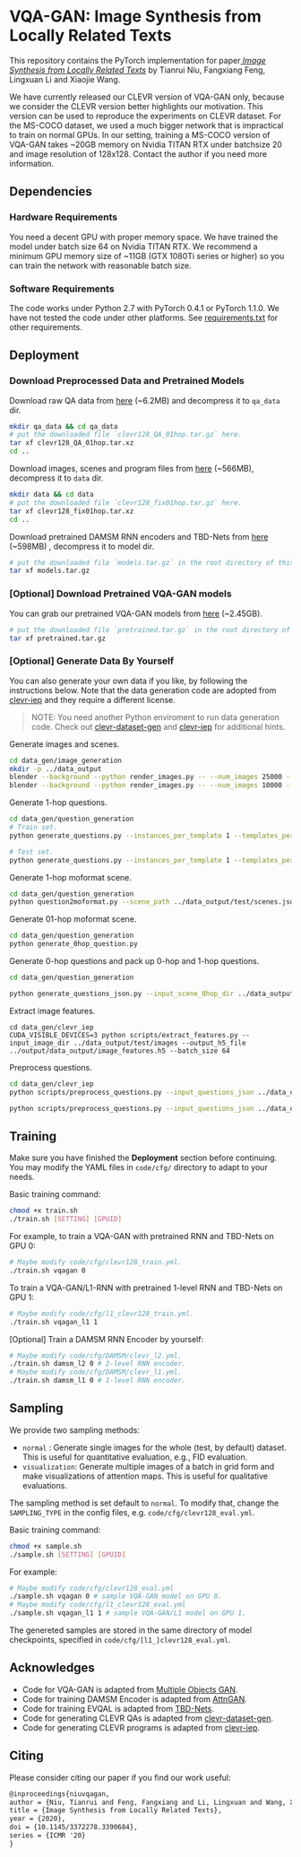 # VQA-GAN: Image Synthesis from Locally Related Texts

This repository contains the PyTorch implementation for paper[ *Image Synthesis from Locally Related Texts*](https://dl.acm.org/doi/abs/10.1145/3372278.3390684) by Tianrui Niu, Fangxiang Feng, Lingxuan Li and Xiaojie Wang. 

We have currently released our CLEVR version of VQA-GAN only, because we consider the CLEVR version better highlights our motivation. This version can be used to reproduce the experiments on CLEVR dataset. For the MS-COCO dataset, we used a much bigger network that is impractical to train on normal GPUs. In our setting, training a MS-COCO version of VQA-GAN takes ~20GB memory on Nvidia TITAN RTX under batchsize 20 and image resolution of 128x128. Contact the author if you need more information. 

## Dependencies 

### Hardware Requirements

You need a decent GPU with proper memory space. We have trained the model under batch size 64 on Nvidia TITAN RTX. We recommend a minimum GPU memory size of ~11GB (GTX 1080Ti series or higher) so you can train the network with reasonable batch size. 

### Software Requirements

The code works under Python 2.7 with PyTorch 0.4.1 or PyTorch 1.1.0. We have not tested the code under other platforms. See [requirements.txt](requirements.txt) for other requirements.

## Deployment

### Download Preprocessed Data and Pretrained Models

Download raw QA data from [here](https://drive.google.com/file/d/1hJjvdWEZNeQLl_mSSIBpT9LpT4sK1fRv/view?usp=sharing) (~6.2MB) and decompress it to `qa_data` dir.

```bash
mkdir qa_data && cd qa_data
# put the downloaded file `clevr128_QA_01hop.tar.gz` here.
tar xf clevr128_QA_01hop.tar.xz
cd ..
```

Download images, scenes and program files from [here](https://drive.google.com/file/d/15V_x7TmvWkhm5uTt_594SPHe-UZoxSdL/view?usp=sharing) (~566MB), decompress it to `data` dir.

```bash
mkdir data && cd data
# put the downloaded file `clevr128_fix01hop.tar.gz` here.
tar xf clevr128_fix01hop.tar.xz
cd ..
```

Download pretrained DAMSM RNN encoders and TBD-Nets from [here](https://drive.google.com/file/d/1wCykklFpL12L0UK73v35sWs07L8FBSMV/view?usp=sharing) (~598MB) , decompress it to model dir. 

```bash
# put the downloaded file `models.tar.gz` in the root directory of this project.
tar xf models.tar.gz
```

### [Optional] Download Pretrained VQA-GAN models

You can grab our pretrained VQA-GAN models from [here](https://drive.google.com/file/d/18YjK-_qKNnIwmTcB4eMBaQktjf2shLOF/view?usp=sharing) (~2.45GB).

```bash
# put the downloaded file `pretrained.tar.gz` in the root directory of this project.
tar xf pretrained.tar.gz
```

### [Optional] Generate Data By Yourself

You can also generate your own data if you like, by following the instructions below. Note that the data generation code are adopted from [clevr-iep](https://github.com/facebookresearch/clevr-iep) and they require a different license. 

> NOTE: You need another Python enviroment to run data generation code. Check out [clevr-dataset-gen](https://github.com/facebookresearch/clevr-dataset-gen) and [clevr-iep](https://github.com/facebookresearch/clevr-iep) for additional hints.

Generate images and scenes.

```bash
cd data_gen/image_generation
mkdir -p ../data_output
blender --background --python render_images.py -- --num_images 25000 --output_image_dir ../data_output/train/images --output_scene_dir ../data_output/train/scenes --output_scene_file ../data_output/train/scenes.json
blender --background --python render_images.py -- --num_images 10000 --output_image_dir ../data_output/test/images --output_scene_dir ../data_output/test/scenes --output_scene_file ../data_output/test/scenes.json
```

Generate 1-hop questions.

```bash
cd data_gen/question_generation
# Train set. 
python generate_questions.py --instances_per_template 1 --templates_per_image 4 --input_scene_file ../data_output/train/scenes.json --output_questions_file ../data_output/train/questions_1hop.json --template_dir onehop_templates

# Test set.
python generate_questions.py --instances_per_template 1 --templates_per_image 4 --input_scene_file ../data_output/test/scenes.json --output_questions_file ../data_output/test/questions_1hop.json --template_dir onehop_templates
```

Generate 1-hop moformat scene. 

```bash
cd data_gen/question_generation
python question2moformat.py --scene_path ../data_output/test/scenes.json --question_path ../data_output/test/questions_1hop.json --output_scene_dir ../data_output/test/moformat_scenes_1hop
```

Generate 01-hop moformat scene.

```bash
cd data_gen/question_generation
python generate_0hop_question.py
```

Generate 0-hop questions and pack up 0-hop and 1-hop questions. 

```bash
cd data_gen/question_generation

python generate_questions_json.py --input_scene_0hop_dir ../data_output/train/moformat_scenes_0hop --input_question_1hop_file ../data_output/train/questions_1hop.json --output_question_0hop_file ../data_output/train/questions_0hop.json --output_question_01hop_file ../data_output/train/questions_01hop.json
```

Extract image features.

```\
cd data_gen/clevr_iep
CUDA_VISIBLE_DEVICES=3 python scripts/extract_features.py --input_image_dir ../data_output/test/images --output_h5_file ../output/data_output/image_features.h5 --batch_size 64
```

Preprocess questions.

```bash
cd data_gen/clevr_iep
python scripts/preprocess_questions.py --input_questions_json ../data_output/train/questions_01hop.json --output_h5_file ../data_output/train/questions_01hop.h5 --input_vocab_json ../../models/tbd-nets/data/vocab.json

python scripts/preprocess_questions.py --input_questions_json ../data_output/test/questions_01hop.json --output_h5_file ../data_output/test/questions_01hop.h5 --input_vocab_json ../../models/tbd-nets/data/vocab.json
```

## Training

Make sure you have finished the **Deployment** section before continuing. You may modify the YAML files in `code/cfg/` directory to adapt to your needs. 

Basic training command: 

```bash
chmod +x train.sh
./train.sh [SETTING] [GPUID]
```

For example, to train a VQA-GAN with pretrained RNN and TBD-Nets on GPU 0:

```bash
# Maybe modify code/cfg/clevr128_train.yml.
./train.sh vqagan 0
```

To train a VQA-GAN/L1-RNN with pretrained 1-level RNN and TBD-Nets on GPU 1:

```bash
# Maybe modify code/cfg/l1_clevr128_train.yml.
./train.sh vqagan_l1 1
```

[Optional] Train a DAMSM RNN Encoder by yourself:

```bash
# Maybe modify code/cfg/DAMSM/clevr_l2.yml.
./train.sh damsm_l2 0 # 2-level RNN encoder.
# Maybe modify code/cfg/DAMSM/clevr_l1.yml.
./train.sh damsm_l1 0 # 1-level RNN encoder.
```

## Sampling

We provide two sampling methods:

* `normal` : Generate single images for the whole (test, by default) dataset. This is useful for quantitative evaluation, e.g., FID evaluation.
* `visualization`: Generate multiple images of a batch in grid form and make visualizations of attention maps. This is useful for qualitative evaluations. 

The sampling method is set default to `normal`. To modify that, change the `SAMPLING_TYPE` in the config files, e.g. `code/cfg/clevr128_eval.yml`.

Basic training command: 

```bash
chmod +x sample.sh
./sample.sh [SETTING] [GPUID]
```

For example: 

```bash
# Maybe modify code/cfg/clevr128_eval.yml
./sample.sh vqagan 0 # sample VQA-GAN model on GPU 0.
# Maybe modify code/cfg/l1_clevr128_eval.yml
./sample.sh vqagan_l1 1 # sample VQA-GAN/L1 model on GPU 1.
```

The genereted samples are stored in the same directory of model checkpoints, specified in `code/cfg/[l1_]clevr128_eval.yml`.

## Acknowledges

* Code for VQA-GAN is adapted from [Multiple Objects GAN](https://github.com/tohinz/multiple-objects-gan).
* Code for training DAMSM Encoder is adapted from [AttnGAN](https://github.com/taoxugit/AttnGAN).
* Code for training EVQAL is adapted from [TBD-Nets](https://github.com/davidmascharka/tbd-nets).
* Code for generating CLEVR QAs is adapted from [clevr-dataset-gen](https://github.com/facebookresearch/clevr-dataset-gen).
* Code for generating CLEVR programs is adapted from [clevr-iep](https://github.com/facebookresearch/clevr-iep).

## Citing

Please consider citing our paper if you find our work useful:

```latex
@inproceedings{niuvqagan,
author = {Niu, Tianrui and Feng, Fangxiang and Li, Lingxuan and Wang, Xiaojie},
title = {Image Synthesis from Locally Related Texts},
year = {2020},
doi = {10.1145/3372278.3390684},
series = {ICMR '20}
}
```

